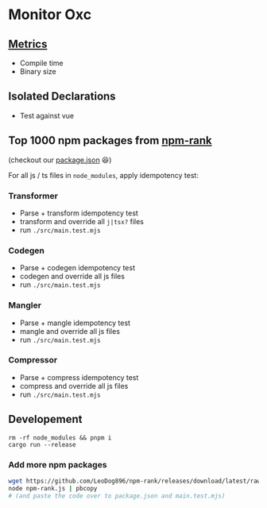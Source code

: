# Monitor Oxc

## [Metrics](https://oxc-project.github.io/monitor-oxc/metrics)

* Compile time
* Binary size

## Isolated Declarations

* Test against vue

## Top 1000 npm packages from [npm-rank](https://github.com/LeoDog896/npm-rank)

(checkout our [package.json](https://github.com/oxc-project/monitor-oxc/blob/main/package.json) 😆)

For all js / ts files in `node_modules`, apply idempotency test:

### Transformer

* Parse + transform idempotency test
* transform and override all `j|tsx?` files
* run `./src/main.test.mjs`

### Codegen

* Parse + codegen idempotency test
* codegen and override all js files
* run `./src/main.test.mjs`

### Mangler

* Parse + mangle idempotency test
* mangle and override all js files
* run `./src/main.test.mjs`

### Compressor

* Parse + compress idempotency test
* compress and override all js files
* run `./src/main.test.mjs`

## Developement

```
rm -rf node_modules && pnpm i
cargo run --release
```

### Add more npm packages

```bash
wget https://github.com/LeoDog896/npm-rank/releases/download/latest/raw.json
node npm-rank.js | pbcopy
# (and paste the code over to package.json and main.test.mjs)
```
